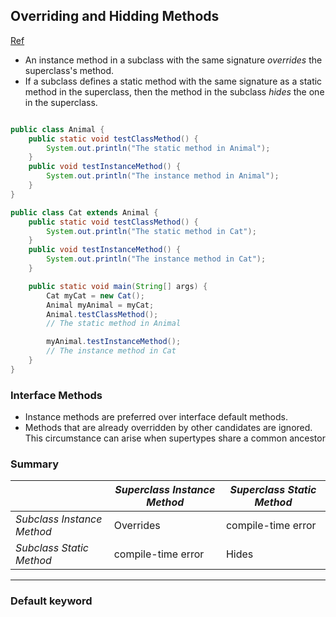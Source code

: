 ## Overriding and Hidding Methods
[Ref](https://docs.oracle.com/javase/tutorial/java/IandI/override.html)
 - An instance method in a subclass with the same signature *overrides* the superclass's method.
 - If a subclass defines a static method with the same signature as a static method in the superclass, then the method in the subclass *hides* the one in the superclass.

```Java

public class Animal {
    public static void testClassMethod() {
        System.out.println("The static method in Animal");
    }
    public void testInstanceMethod() {
        System.out.println("The instance method in Animal");
    }
}

public class Cat extends Animal {
    public static void testClassMethod() {
        System.out.println("The static method in Cat");
    }
    public void testInstanceMethod() {
        System.out.println("The instance method in Cat");
    }

    public static void main(String[] args) {
        Cat myCat = new Cat();
        Animal myAnimal = myCat;
        Animal.testClassMethod();
        // The static method in Animal

        myAnimal.testInstanceMethod();
        // The instance method in Cat
    }
}
```

### Interface Methods
 - Instance methods are preferred over interface default methods.
 - Methods that are already overridden by other candidates are ignored. This circumstance can arise when supertypes share a common ancestor

### Summary
|| *Superclass Instance Method* | *Superclass Static Method* |
|-----| ------------- | ------------- |
| *Subclass Instance Method* | Overrides | compile-time error |
| *Subclass Static Method* | compile-time error | Hides |


---

### Default keyword
